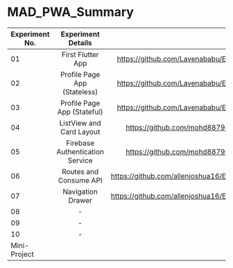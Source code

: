 # MAD_PWA_Summary

| Experiment No.| Experiment Details               | Github repo link                                            |
| ------------- |:-------------:                   | -----:                                                      |
| 01            | First Flutter App                |   https://github.com/Lavenababu/Exp1_MAD_lab.git            |
| 02            | Profile Page App (Stateless)     |   https://github.com/Lavenababu/Exp2_MAD_lab.git            |
| 03            | Profile Page App (Stateful)      |   https://github.com/Lavenababu/Exp3_MAD_lab.git            |
| 04            | ListView and Card Layout         |   https://github.com/mohd88798/Exp4_MAD_lab                                                    |
| 05            | Firebase Authentication Service  |   https://github.com/mohd88798/Exp5_MAD_lab                                                   |
| 06            | Routes and Consume API           |   https://github.com/allenjoshua16/Exp6_MAD_lab.git          |
| 07            | Navigation Drawer                |   https://github.com/allenjoshua16/Exp7_MAD_lab.git                                                    |
| 08            | -                                |    link                                                     |
| 09            | -                                |    link                                                     |
| 10            | -                                |    link                                                     |
| Mini-Project  |                                  |    link                                                     |
